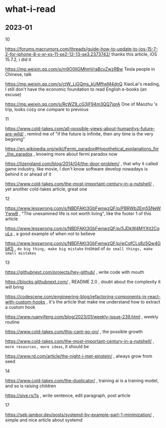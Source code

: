 # what-i-read

## 2023-01

10

https://forums.macrumors.com/threads/guide-how-to-update-to-ios-15-7-2-for-iphone-8-x-xr-xs-11-se2-12-13-se3.2373742/ thanks this article, iOS 15.7.2, i did it

https://mp.weixin.qq.com/s/m9O0lIGMhmVraBcxZwzRBw Tesla people in Chinese, talk

https://mp.weixin.qq.com/s/ctW_LjGQms_kUMfheM4dnQ XiaoLai's reading, I still don't have the economic foundation to read English e-books (an excuse)

https://mp.weixin.qq.com/s/RcWZ9_cG3jF94m3QQ7jqrA One of Maozhu 's trip, looks cozy one compare to previous

11

https://www.cold-takes.com/all-possible-views-about-humanitys-future-are-wild/ , remind me of "if the future is infinite, then any time is the very begining"

https://en.wikipedia.org/wiki/Fermi_paradox#Hypothetical_explanations_for_the_paradox , knowing more about fermi paradox now

https://lizengland.com/blog/2014/04/the-door-problem/ , that why it called game industry, like movie, I don't know software develop nowadays is behind it or ahead of it

https://www.cold-takes.com/the-most-important-century-in-a-nutshell/ , yet another cold-takes article, great one

12

https://www.lesswrong.com/s/NBDFAKt3GbFwnwzQF/p/PBRWb2Em5SNeWYwwB , "The unexamined life is not worth living", like the footer 1 of this article

https://www.lesswrong.com/s/NBDFAKt3GbFwnwzQF/p/5JDkW4MYXit2CquLs , a good example of when not to believe

https://www.lesswrong.com/s/NBDFAKt3GbFwnwzQF/p/wCqfCLs8z5Qw4GbKS , `do big thing, make big mistake` instead of `do small things, make small mistakes`

13

https://githubnext.com/projects/hey-github/ , write code with mouth

https://blocks.githubnext.com/ , README 2.0 , doubt about the complexity it will bring

https://codescene.com/engineering-blog/refactoring-components-in-react-with-custom-hooks , it's the article that make me understand how to extract a custom hook

https://www.ruanyifeng.com/blog/2023/01/weekly-issue-239.html , weekly routine

https://www.cold-takes.com/this-cant-go-on/ , the possible growth

https://www.cold-takes.com/the-most-important-century-in-a-nutshell/ , `more resources, more ideas`, it should be

https://www.rd.com/article/the-night-i-met-einstein/ , always grow from seed

14

https://www.cold-takes.com/the-duplicator/ , training ai is a training model, and so is raising children

https://sive.rs/1s , write sentence, edit paragraph, post article

17

https://seb.jambor.dev/posts/systemd-by-example-part-1-minimization/ , simple and nice article about systemd
